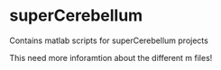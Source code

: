 # superCerebellum
Contains matlab scripts for superCerebellum projects

This need more inforamtion about the different m files!
